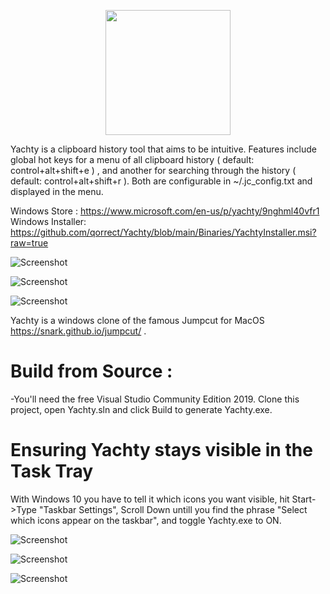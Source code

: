 
<p align="center">
<img src="https://github.com/qorrect/Yachty/blob/main/JumpcutUWP/Images/banner620x300.png" height="200"/>
</p>

<p>
Yachty is a clipboard history tool that aims to be intuitive.  Features include global hot keys for a menu of all clipboard history ( default: control+alt+shift+e ) , and another for searching through the history ( default: control+alt+shift+r ).  Both are configurable in ~/.jc_config.txt and displayed in the menu.
</p>
<p>
  
Windows Store    : https://www.microsoft.com/en-us/p/yachty/9nghml40vfr1
Windows Installer: https://github.com/qorrect/Yachty/blob/main/Binaries/YachtyInstaller.msi?raw=true

</p>

![Screenshot](https://github.com/qorrect/Yachty/blob/main/Assets/screenshot1.png?raw=true)

![Screenshot](https://github.com/qorrect/Yachty/blob/main/Assets/screenshot2.png?raw=true)

![Screenshot](https://github.com/qorrect/Yachty/blob/main/Assets/screenshot4.png?raw=true)

Yachty is a windows clone of the famous Jumpcut for MacOS https://snark.github.io/jumpcut/ .

# Build from Source :
-You'll need the free Visual Studio Community Edition 2019.  Clone this project, open Yachty.sln and click Build to generate Yachty.exe.


# Ensuring Yachty stays visible in the Task Tray

With Windows 10 you have to tell it which icons you want visible, hit Start->Type "Taskbar Settings", Scroll Down untill you find the phrase "Select which icons appear on the taskbar", and toggle Yachty.exe to ON.

![Screenshot](https://github.com/qorrect/Yachty/blob/main/Assets/screenshot6.png?raw=true)

![Screenshot](https://github.com/qorrect/Yachty/blob/main/Assets/screenshot7.png?raw=true)

![Screenshot](https://github.com/qorrect/Yachty/blob/main/Assets/screenshot8.png?raw=true)


